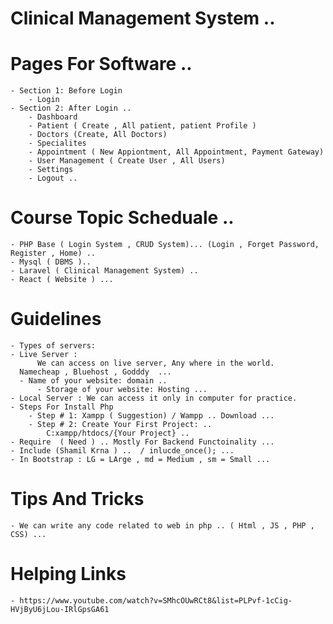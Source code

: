 # Clinical Management System ..
# Pages For Software ..
    - Section 1: Before Login
        - Login
    - Section 2: After Login ..
        - Dashboard
        - Patient ( Create , All patient, patient Profile )
        - Doctors (Create, All Doctors)
        - Specialites
        - Appointment ( New Appiontment, All Appointment, Payment Gateway)
        - User Management ( Create User , All Users)
        - Settings
        - Logout ..
# Course Topic Scheduale ..
    - PHP Base ( Login System , CRUD System)... (Login , Forget Password, Register , Home) ..
    - Mysql ( DBMS )..
    - Laravel ( Clinical Management System) ..
    - React ( Website ) ...
# Guidelines
    - Types of servers:
	- Live Server : 
          We can access on live server, Any where in the world.
	  Namecheap , Bluehost , Godddy  ...
	  - Name of your website: domain ..
          - Storage of your website: Hosting ...
	- Local Server : We can access it only in computer for practice.
    - Steps For Install Php
        - Step # 1: Xampp ( Suggestion) / Wampp .. Download ...
        - Step # 2: Create Your First Project: .. 
            C:xampp/htdocs/{Your Project} ..
    - Require  ( Need ) .. Mostly For Backend Functoinality ...
    - Include (Shamil Krna ) ..  / inlucde_once(); ...
    - In Bootstrap : LG = LArge , md = Medium , sm = Small ...

# Tips And Tricks
    - We can write any code related to web in php .. ( Html , JS , PHP , CSS) ...
# Helping Links
    - https://www.youtube.com/watch?v=SMhcOUwRCt8&list=PLPvf-1cCig-HVjByU6jLou-IRlGpsGA61